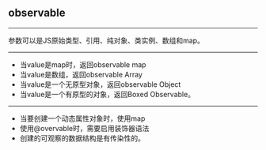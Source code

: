 ## observable
*********
参数可以是JS原始类型、引用、纯对象、类实例、数组和map。 
**** 
+ 当value是map时，返回observable map
+ 当value是数组，返回observable Array
+ 当value是一个无原型对象，返回observable Object
+ 当value是一个有原型的对象，返回Boxed Observable。
***
+ 当要创建一个动态属性对象时，使用map
+ 使用@overvable时，需要启用装饰器语法
+ 创建的可观察的数据结构是有传染性的。
